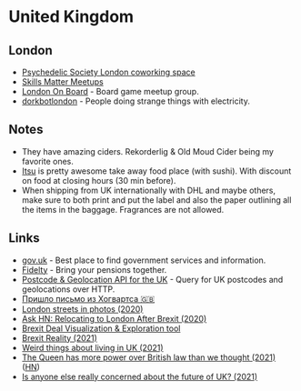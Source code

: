 # United Kingdom

## London

- [Psychedelic Society London coworking space](https://psychedelicsociety.org.uk/coworking)
- [Skills Matter Meetups](https://skillsmatter.com/meetups)
- [London On Board](https://www.meetup.com/LondonOnBoard/) - Board game meetup group.
- [dorkbotlondon](https://dorkbotlondon.org/) - People doing strange things with electricity.

## Notes

- They have amazing ciders. Rekorderlig & Old Moud Cider being my favorite ones.
- [Itsu](https://www.itsu.com/) is pretty awesome take away food place (with sushi). With discount on food at closing hours (30 min before).
- When shipping from UK internationally with DHL and maybe others, make sure to both print and put the label and also the paper outlining all the items in the baggage. Fragrances are not allowed.

## Links

- [gov.uk](https://www.gov.uk/) - Best place to find government services and information.
- [Fidelty](https://www.fidelity.co.uk/) - Bring your pensions together.
- [Postcode & Geolocation API for the UK](https://postcodes.io/) - Query for UK postcodes and geolocations over HTTP.
- [Пришло письмо из Хогвартса 🇬🇧](https://arturpaikin.com/ru/uk-ok/)
- [London streets in photos (2020)](https://twitter.com/danbarker/status/1272634582941171713)
- [Ask HN: Relocating to London After Brexit (2020)](https://news.ycombinator.com/item?id=25550782)
- [Brexit Deal Visualization & Exploration tool](https://brexit.bald.archi/#infobox)
- [Brexit Reality (2021)](https://twitter.com/rdanielkelemen/status/1348964732104007680)
- [Weird things about living in UK (2021)](https://twitter.com/jesslynnrose/status/1357329669981413376)
- [The Queen has more power over British law than we thought (2021)](https://www.theguardian.com/commentisfree/2021/feb/08/queen-power-british-law-queens-consent) ([HN](https://news.ycombinator.com/item?id=26081208))
- [Is anyone else really concerned about the future of UK? (2021)](https://www.reddit.com/r/unitedkingdom/comments/m6ws6c/is_anyone_else_really_concerned_about_the_future/)

